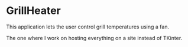 # GrillHeater

This application lets the user control grill temperatures using a fan.

The one where I work on hosting everything on a site instead of TKinter.
